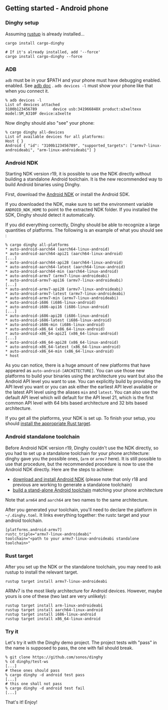 ## Getting started - Android phone

### Dinghy setup

Assuming [rustup](http://rustup.rs) is already installed...

```
cargo install cargo-dinghy

# If it's already installed, add '--force'
cargo install cargo-dinghy --force
```

### ADB

`adb` must be in your $PATH and your phone must have debugging enabled.
enabled. See [adb doc](https://developer.android.com/studio/command-line/adb.html) .
`adb devices -l` must show your phone like that when you connect it.

```
% adb devices -l
List of devices attached
3100b123456789       device usb:341966848X product:a3xeltexx model:SM_A310F device:a3xelte
```

Now dinghy should also "see" your phone:

```
% cargo dinghy all-devices
List of available devices for all platforms:
Host { }
Android { "id": "3100b123456789", "supported_targets": ["armv7-linux-androideabi", "arm-linux-androideabi"] }
```

### Android NDK

Starting NDK version r19, it is possible to use the NDK directly without building a standalone Android toolchain. It is the new recommended way to build Android binaries using Dinghy.

First, download the [Android NDK](https://developer.android.com/ndk/downloads) or install the Android SDK.

If you downloaded the NDK, make sure to set the environment variable `ANDROID_NDK_HOME` to point to the extracted NDK folder. If you installed the SDK, Dinghy should detect it automatically.

If you did everything correctly, Dinghy should be able to recognize a large quantities of platforms. The following is an example of what you should see :

```
% cargo dinghy all-platforms
* auto-android-aarch64 (aarch64-linux-android)
* auto-android-aarch64-api21 (aarch64-linux-android)
[...]
* auto-android-aarch64-api28 (aarch64-linux-android)
* auto-android-aarch64-latest (aarch64-linux-android)
* auto-android-aarch64-min (aarch64-linux-android)
* auto-android-armv7 (armv7-linux-androideabi)
* auto-android-armv7-api16 (armv7-linux-androideabi)
[...]
* auto-android-armv7-api28 (armv7-linux-androideabi)
* auto-android-armv7-latest (armv7-linux-androideabi)
* auto-android-armv7-min (armv7-linux-androideabi)
* auto-android-i686 (i686-linux-android)
* auto-android-i686-api16 (i686-linux-android)
[...]
* auto-android-i686-api28 (i686-linux-android)
* auto-android-i686-latest (i686-linux-android)
* auto-android-i686-min (i686-linux-android)
* auto-android-x86_64 (x86_64-linux-android)
* auto-android-x86_64-api21 (x86_64-linux-android)
[...]
* auto-android-x86_64-api28 (x86_64-linux-android)
* auto-android-x86_64-latest (x86_64-linux-android)
* auto-android-x86_64-min (x86_64-linux-android)
* host
```

As you can notice, there is a huge amount of new platforms that have appeared as `auto-android-[ARCHITECTURE]`. You can use those new platforms to build your binaries using the architecture you want but also the Android API level you want to use. You can explicitly build by providing the API level you want or you can ask either the earliest API level available or the latest API level using the aliases `min` and `latest`. You can also use the default API level which will default for the API level 21, which is the first common API level with 64 bits based architecture and 32 bits based architecture.

If you get all the platforms, your NDK is set up. To finish your setup, you should [install the appropriate Rust target](#rust-target).

### Android standalone toolchain

Before Android NDK version r19, Dinghy couldn't use the NDK directly, so you had to set up a standalone toolchain for your phone architecture: dinghy gave you the possible ones, (`arm` or `armv7` here). It is still possible to use that procedure, but the recommended procedure is now to use the Android NDK directly. Here are the steps to achieve:

* [download and install Android NDK](https://developer.android.com/ndk/downloads/index.html) (please note that only r18 and previous are working to generate a standalone toolchain)
* [build a stand-alone Android toolchain](https://developer.android.com/ndk/guides/standalone_toolchain.html#creating_the_toolchain) matching your phone architecture

Note that `arm64` and `aarch64` are two names to the same architecture.

After you generated your toolchain, you'll need to declare the platform in `~/.dinghy.toml`. It links everything together: the rustc target and your android toolchain.

```
[platforms.android-armv7]
rustc_triple="armv7-linux-androideabi"
toolchain="<path to your armv7-linux-androideabi standalone toolchain>"
```

### Rust target

After you set up the NDK or the standalone toolchain, you may need to ask rustup to install the relevant target.

```
rustup target install armv7-linux-androideabi
```

ARMv7 is the most likely architecture for Android devices. However, maybe yours is one of these (two last are very unlikely):

```
rustup target install arm-linux-androideabi
rustup target install aarch64-linux-android
rustup target install i686-linux-android
rustup target install x86_64-linux-android
```

### Try it

Let's try it with the Dinghy demo project. The project tests with "pass" in the name is supposed to pass, the one with fail should break.

```
% git clone https://github.com/sonos/dinghy
% cd dinghy/test-ws
[...]
# these ones should pass
% cargo dinghy -d android test pass
[...]
# this one shall not pass
% cargo dinghy -d android test fail
[...]
```

That's it! Enjoy!
